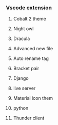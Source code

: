 ### Vscode extension

1. Cobalt 2 theme

2. Night owl

3. Dracula

4. Advanced new file

5. Auto rename tag

6. Bracket pair

7. Django

8. live server

9. Material icon them

10. python

11. Thunder client

    

